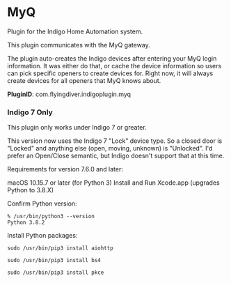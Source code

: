 # MyQ

Plugin for the Indigo Home Automation system.

This plugin communicates with the MyQ gateway.

The plugin auto-creates the Indigo devices after entering your MyQ login information. It was either do that, 
or cache the device information so users can pick specific openers to create devices for. Right now, it will 
always create devices for all openers that MyQ knows about.


**PluginID**: com.flyingdiver.indigoplugin.myq

### Indigo 7 Only

This plugin only works under Indigo 7 or greater.

This version now uses the Indigo 7 "Lock" device type.  So a closed door is "Locked" and anything else 
(open, moving, unknown) is "Unlocked".  I'd prefer an Open/Close semantic, but Indigo doesn't support that at this time.

Requirements for version 7.6.0 and later:

macOS 10.15.7 or later (for Python 3)
Install and Run Xcode.app (upgrades Python to 3.8.X)

Confirm Python version:

`% /usr/bin/python3 --version`    
`Python 3.8.2`


Install Python packages:

`sudo /usr/bin/pip3 install aiohttp`

`sudo /usr/bin/pip3 install bs4`

`sudo /usr/bin/pip3 install pkce`


